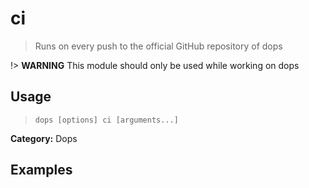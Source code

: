 # ci

> Runs on every push to the official GitHub repository of dops



!> **WARNING**
This module should only be used while working on dops  

## Usage

> `dops [options] ci [arguments...]`

**Category:** Dops  
## Examples

